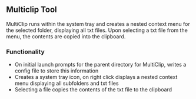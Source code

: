 ## Multiclip Tool

MultiClip runs within the system tray and creates a nested context menu for the selected folder, displaying all txt files. Upon selecting a txt file from the menu, the contents are copied into the clipboard.

### Functionality
- On initial launch prompts for the parent directory for MultiClip, writes a config file to store this information
- Creates a system tray icon, on right click displays a nested context menu displaying all subfolders and txt files
- Selecting a file copies the contents of the txt file to the clipboard
